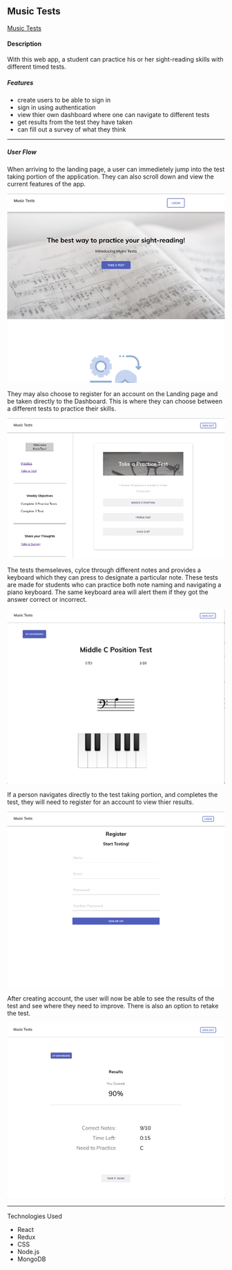 ## Music Tests

[Music Tests](https://stark-dusk-66511.herokuapp.com/)

#### Description

With this web app, a student can practice his or her sight-reading skills with different timed tests.

##### Features

-	create users to be able to sign in
-	sign in using authentication
- view thier own dashboard where one can navigate to different tests
-	get results from the test they have taken
- can fill out a survey of what they think

----
##### User Flow

When arriving to the landing page, a user can immedietely jump into the test taking portion of the application. They can also scroll down and view the current features of the app.

![](./src/assets/photos/readMePhotos/Landing.png)

They may also choose to register for an account on the Landing page and be taken directly to the Dashboard. This is where they can choose between a different tests to practice their skills.

![](./src/assets/photos/readMePhotos/Dashboard.png)

The tests themseleves, cylce through different notes and provides a keyboard which they can press to designate a particular note. These tests are made for students who can practice both note naming and navigating a piano keyboard. The same keyboard area will alert them if they got the answer correct or incorrect.

![](./src/assets/photos/readMePhotos/Test.png)

If a person navigates directly to the test taking portion, and completes the test, they will need to register for an account to view thier results. 

![](./src/assets/photos/readMePhotos/Register.png)

After creating account, the user will now be able to see the results of the test and see where they need to improve. There is also an option to retake the test.

![](./src/assets/photos/readMePhotos/Results.png)

----

Technologies Used 

- React
- Redux
- CSS
- Node.js
- MongoDB